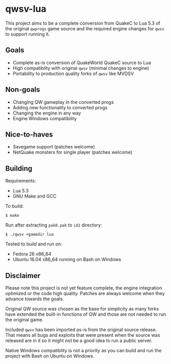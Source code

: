 # qwsv-lua

This project aims to be a complete conversion from QuakeC to Lua 5.3 of the original `qwprogs` game source and the required engine changes for `qwsv` to support running it.

## Goals

 * Complete as-is conversion of QuakeWorld QuakeC source to Lua
 * High compatiblity with original `qwsv` (minimal changes to engine)
 * Portability to production quality forks of `qwsv` like MVDSV

## Non-goals

 * Changing QW gameplay in the converted progs
 * Adding new functionality to converted progs
 * Changing the engine in any way
 * Engine Windows compatibility

## Nice-to-haves

 * Savegame support (patches welcome)
 * NetQuake monsters for single player (patches welcome)

## Building

Requirements:

 - Lua 5.3
 - GNU Make and GCC

To build:

```
$ make
```

Run after extracting `pak0.pak` to `id1` directory:

```
$ ./qwsv +gamedir lua
```

Tested to build and run on:

 - Fedora 26 x86_64
 - Ubuntu 16.04 x86_64 running on Bash on Windows

## Disclaimer

Please note this project is not yet feature complete, the engine integration optimized or the code high quality. Patches are always welcome when they advance towards the goals.

Original QW source was chosen as the base for simplicity as many forks have extended the built-in functions of QW and those are not needed to run the original game.

Included `qwsv` has been imported as-is from the original source release. That means all bugs and exploits that were present when the source was released are in it so it might not be a good idea to run a public server.

Native Windows compatiblity is not a priority as you can build and run the project with Bash on Ubuntu on Windows.

